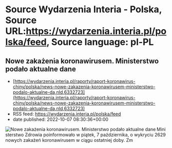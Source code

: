 # Source Wydarzenia Interia - Polska, Source URL:https://wydarzenia.interia.pl/polska/feed, Source language: pl-PL

## Nowe zakażenia koronawirusem. Ministerstwo podało aktualne dane
 - [https://wydarzenia.interia.pl/raporty/raport-koronawirus-chiny/polska/news-nowe-zakazenia-koronawirusem-ministerstwo-podalo-aktualne-da,nId,6332723](https://wydarzenia.interia.pl/raporty/raport-koronawirus-chiny/polska/news-nowe-zakazenia-koronawirusem-ministerstwo-podalo-aktualne-da,nId,6332723)
 - RSS feed: https://wydarzenia.interia.pl/polska/feed
 - date published: 2022-10-07 08:30:36+00:00

<p><a href="https://wydarzenia.interia.pl/raporty/raport-koronawirus-chiny/polska/news-nowe-zakazenia-koronawirusem-ministerstwo-podalo-aktualne-da,nId,6332723"><img align="left" alt="Nowe zakażenia koronawirusem. Ministerstwo podało aktualne dane" src="https://i.iplsc.com/nowe-zakazenia-koronawirusem-ministerstwo-podalo-aktualne-da/000EMH3UIFMVHVX5-C321.jpg" /></a>Ministerstwo Zdrowia poinformowało w piątek, 7 października, o wykryciu 2629 nowych zakażeń koronawirusem w ciągu ostatniej doby. Zm
